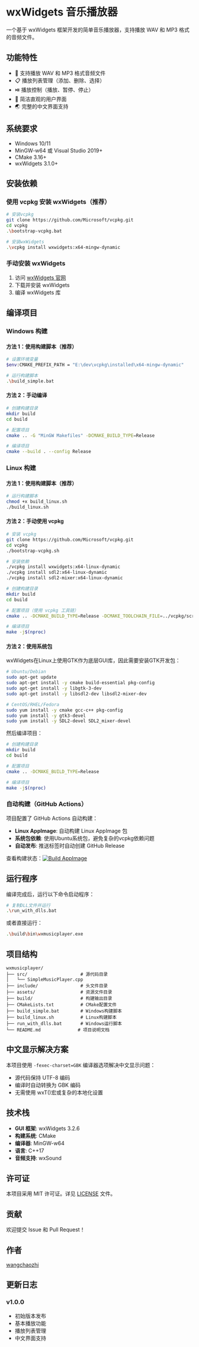# wxWidgets 音乐播放器

一个基于 wxWidgets 框架开发的简单音乐播放器，支持播放 WAV 和 MP3 格式的音频文件。

## 功能特性

- 🎵 支持播放 WAV 和 MP3 格式音频文件
- 📋 播放列表管理（添加、删除、选择）
- ⏯️ 播放控制（播放、暂停、停止）
- 🎨 简洁直观的用户界面
- 🌏 完整的中文界面支持

## 系统要求

- Windows 10/11
- MinGW-w64 或 Visual Studio 2019+
- CMake 3.16+
- wxWidgets 3.1.0+

## 安装依赖

### 使用 vcpkg 安装 wxWidgets（推荐）

```bash
# 安装vcpkg
git clone https://github.com/Microsoft/vcpkg.git
cd vcpkg
.\bootstrap-vcpkg.bat

# 安装wxWidgets
.\vcpkg install wxwidgets:x64-mingw-dynamic
```

### 手动安装 wxWidgets

1. 访问 [wxWidgets 官网](https://www.wxwidgets.org/downloads/)
2. 下载并安装 wxWidgets
3. 编译 wxWidgets 库

## 编译项目

### Windows 构建

#### 方法 1：使用构建脚本（推荐）

```bash
# 设置环境变量
$env:CMAKE_PREFIX_PATH = "E:\dev\vcpkg\installed\x64-mingw-dynamic"

# 运行构建脚本
.\build_simple.bat
```

#### 方法 2：手动编译

```bash
# 创建构建目录
mkdir build
cd build

# 配置项目
cmake .. -G "MinGW Makefiles" -DCMAKE_BUILD_TYPE=Release

# 编译项目
cmake --build . --config Release
```

### Linux 构建

#### 方法 1：使用构建脚本（推荐）

```bash
# 运行构建脚本
chmod +x build_linux.sh
./build_linux.sh
```

#### 方法 2：手动使用 vcpkg

```bash
# 安装 vcpkg
git clone https://github.com/Microsoft/vcpkg.git
cd vcpkg
./bootstrap-vcpkg.sh

# 安装依赖
./vcpkg install wxwidgets:x64-linux-dynamic
./vcpkg install sdl2:x64-linux-dynamic
./vcpkg install sdl2-mixer:x64-linux-dynamic

# 创建构建目录
mkdir build
cd build

# 配置项目（使用 vcpkg 工具链）
cmake .. -DCMAKE_BUILD_TYPE=Release -DCMAKE_TOOLCHAIN_FILE=../vcpkg/scripts/buildsystems/vcpkg.cmake

# 编译项目
make -j$(nproc)
```

#### 方法 2：使用系统包

wxWidgets在Linux上使用GTK作为底层GUI库，因此需要安装GTK开发包：

```bash
# Ubuntu/Debian
sudo apt-get update
sudo apt-get install -y cmake build-essential pkg-config
sudo apt-get install -y libgtk-3-dev
sudo apt-get install -y libsdl2-dev libsdl2-mixer-dev

# CentOS/RHEL/Fedora
sudo yum install -y cmake gcc-c++ pkg-config
sudo yum install -y gtk3-devel
sudo yum install -y SDL2-devel SDL2_mixer-devel
```

然后编译项目：

```bash
# 创建构建目录
mkdir build
cd build

# 配置项目
cmake .. -DCMAKE_BUILD_TYPE=Release

# 编译项目
make -j$(nproc)
```

### 自动构建（GitHub Actions）

项目配置了 GitHub Actions 自动构建：

- **Linux AppImage**: 自动构建 Linux AppImage 包
- **系统包依赖**: 使用Ubuntu系统包，避免复杂的vcpkg依赖问题
- **自动发布**: 推送标签时自动创建 GitHub Release

查看构建状态：[![Build AppImage](https://github.com/wangchaozhi/WXMUSICPLAYER/workflows/Build%20AppImage/badge.svg)](https://github.com/wangchaozhi/WXMUSICPLAYER/actions)

## 运行程序

编译完成后，运行以下命令启动程序：

```bash
# 复制DLL文件并运行
.\run_with_dlls.bat
```

或者直接运行：

```bash
.\build\bin\wxmusicplayer.exe
```

## 项目结构

```
wxmusicplayer/
├── src/                    # 源代码目录
│   └── SimpleMusicPlayer.cpp
├── include/                # 头文件目录
├── assets/                 # 资源文件目录
├── build/                  # 构建输出目录
├── CMakeLists.txt          # CMake配置文件
├── build_simple.bat        # Windows构建脚本
├── build_linux.sh          # Linux构建脚本
├── run_with_dlls.bat       # Windows运行脚本
└── README.md              # 项目说明文档
```

## 中文显示解决方案

本项目使用 `-fexec-charset=GBK` 编译器选项解决中文显示问题：

- 源代码保持 UTF-8 编码
- 编译时自动转换为 GBK 编码
- 无需使用 wxT()宏或复杂的本地化设置

## 技术栈

- **GUI 框架**: wxWidgets 3.2.6
- **构建系统**: CMake
- **编译器**: MinGW-w64
- **语言**: C++17
- **音频支持**: wxSound

## 许可证

本项目采用 MIT 许可证。详见 [LICENSE](LICENSE) 文件。

## 贡献

欢迎提交 Issue 和 Pull Request！

## 作者

[wangchaozhi](https://github.com/wangchaozhi)

## 更新日志

### v1.0.0

- 初始版本发布
- 基本播放功能
- 播放列表管理
- 中文界面支持

